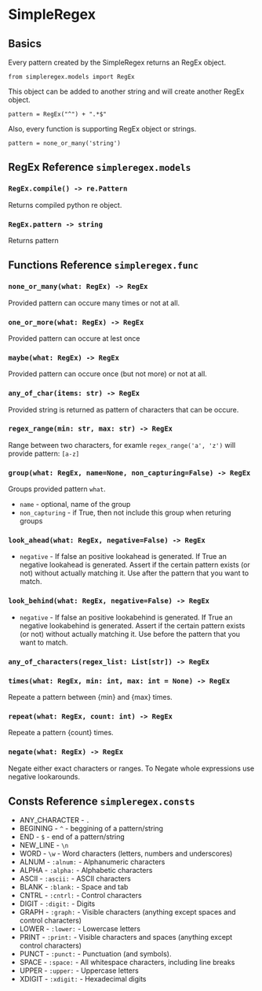 # SimpleRegex

## Basics

Every pattern created by the SimpleRegex returns an RegEx object.

```
from simpleregex.models import RegEx
```

This object can be added to another string and will create another RegEx object.

```
pattern = RegEx("^") + ".*$"
```

Also, every function is supporting RegEx object or strings.

```
pattern = none_or_many('string')
```

## RegEx Reference `simpleregex.models`

### `RegEx.compile() -> re.Pattern`

Returns compiled python re object.

### `RegEx.pattern -> string`

Returns pattern

## Functions Reference `simpleregex.func`

### `none_or_many(what: RegEx) -> RegEx`

Provided pattern can occure many times or not at all.

### `one_or_more(what: RegEx) -> RegEx`

Provided pattern can occure at lest once

### `maybe(what: RegEx) -> RegEx`

Provided pattern can occure once (but not more) or not at all.

### `any_of_char(items: str) -> RegEx`

Provided string is returned as pattern of characters that can be occure.

### `regex_range(min: str, max: str) -> RegEx`

Range between two characters, for examle `regex_range('a', 'z')` will provide
pattern: `[a-z]`

### `group(what: RegEx, name=None, non_capturing=False) -> RegEx`

Groups provided pattern `what`.

- `name` - optional, name of the group
- `non_capturing` - if True, then not include this group when returing groups

### `look_ahead(what: RegEx, negative=False) -> RegEx`

- `negative` - If false an positive lookahead is generated. If True an negative lookahead is generated.
Assert if the certain pattern exists (or not) without actually matching it.
Use after the pattern that you want to match.

### `look_behind(what: RegEx, negative=False) -> RegEx`

- `negative` - If false an positive lookabehind is generated. If True an negative lookabehind is generated.
Assert if the certain pattern exists (or not) without actually matching it.
Use before the pattern that you want to match.

### `any_of_characters(regex_list: List[str]) -> RegEx`



### `times(what: RegEx, min: int, max: int = None) -> RegEx`

Repeate a pattern between {min} and {max} times.

### `repeat(what: RegEx, count: int) -> RegEx`

Repeate a pattern {count} times.

### `negate(what: RegEx) -> RegEx`

Negate either exact characters or ranges.
To Negate whole expressions use negative lookarounds.

## Consts Reference `simpleregex.consts`

- ANY_CHARACTER - `.`
- BEGINING - `^` - beggining of a pattern/string
- END - `$` - end of a pattern/string
- NEW_LINE - `\n`
- WORD - `\w` - Word characters (letters, numbers and underscores)
- ALNUM - `:alnum:` - Alphanumeric characters
- ALPHA - `:alpha:` - Alphabetic characters
- ASCII - `:ascii:` - ASCII characters
- BLANK - `:blank:` - Space and tab
- CNTRL - `:cntrl:` - Control characters
- DIGIT - `:digit:` - Digits
- GRAPH - `:graph:` - Visible characters (anything except spaces and control characters)
- LOWER - `:lower:` - Lowercase letters
- PRINT - `:print:` - Visible characters and spaces (anything except control characters)
- PUNCT - `:punct:` - Punctuation (and symbols).
- SPACE - `:space:` - All whitespace characters, including line breaks
- UPPER - `:upper:` - Uppercase letters
- XDIGIT - `:xdigit:` - Hexadecimal digits
